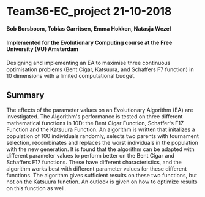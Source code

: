 # Team36-EC_project 21-10-2018
#### Bob Borsboom, Tobias Garritsen, Emma Hokken, Natasja Wezel
#### Implemented for the Evolutionary Computing course at the Free University (VU) Amsterdam
Designing and implementing an EA to maximise three continuous optimisation problems (Bent Cigar, Katsuura, and Schaffers F7 function) in 10 dimensions with a limited computational budget.

## Summary
The effects of the parameter values on an Evolutionary Algorithm (EA) are investigated. The Algorithm's performance is tested on three different mathematical functions in 10D: the Bent Cigar Function, Schaffer's F17 Function and the Katsuura Function. An algorithm is written that initalizes a population of 100 individuals randomly, selects two parents with tournament selection, recombinates and replaces the worst individuals in the population with the new generation. It is found that the algorithm can be adapted with different parameter values to perform better on the Bent Cigar and Schaffers F17 functions. These have different characteristics, and the algorithm works best with different parameter values for these different functions. The algorithm gives sufficient results on these two functions, but not on the Katsuura function. An outlook is given on how to optimize results on this function as well.
